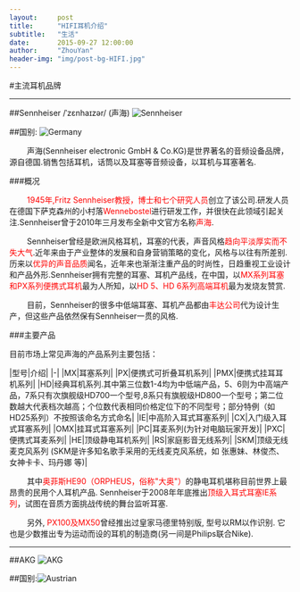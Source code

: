 ```yaml
---
layout:     post
title:      "HIFI耳机介绍"
subtitle:   "生活"
date:       2015-09-27 12:00:00
author:     "ZhouYan"
header-img: "img/post-bg-HIFI.jpg"
---
```


#主流耳机品牌

***

##Sennheiser /ˈzɛnhaɪzər/ (声海) ![Sennheiser](http://www.geekzhou.com/bimg/20150927Sennheiser.png)

##国别: ![Germany](http://www.geekzhou.com/bimg/20150927Germany.png)

&nbsp;&nbsp;&nbsp;&nbsp;&nbsp;&nbsp;&nbsp;&nbsp;声海(Sennheiser electronic GmbH & Co.KG)是世界著名的音频设备品牌，源自德国.销售包括耳机，话筒以及耳塞等音频设备，以耳机与耳塞著名.

###概况

&nbsp;&nbsp;&nbsp;&nbsp;&nbsp;&nbsp;&nbsp;&nbsp;<font color='red'>1945年,Fritz Sennheiser教授，博士和七个研究人员</font>创立了该公司.研发人员在德国下萨克森州的小村落<font color='red'>Wennebostel</font>进行研发工作，并很快在此领域引起关注.Sennheiser曾于2010年三月发布全新中文官方名称<font color="red">声海</font>.

&nbsp;&nbsp;&nbsp;&nbsp;&nbsp;&nbsp;&nbsp;&nbsp;Sennheiser曾经是欧洲风格耳机，耳塞的代表，声音风格<font color="red">趋向平淡厚实而不失大气</font>.近年来由于产业整体的发展和自身营销策略的变化，风格与以往有所差别.历来以<font color="red">优异的声音品质</font>闻名，近年来也渐渐注重产品的时尚性，日趋重视工业设计和产品外形.Sennheiser拥有完整的耳塞、耳机产品线，在中国，以<font color="red">MX系列耳塞和PX系列便携式耳机</font>最为人所知，以<font color="red">HD 5、HD 6系列高端耳机</font>最为发烧友赞赏.

&nbsp;&nbsp;&nbsp;&nbsp;&nbsp;&nbsp;&nbsp;&nbsp;目前，Sennheiser的很多中低端耳塞、耳机产品都由<font color="red">丰达公司</font>代为设计生产，但这些产品依然保有Sennheiser一贯的风格.

###主要产品

目前市场上常见声海的产品系列主要包括：

|型号|介绍|
|-|
|MX|耳塞系列|
|PX|便携式可折叠耳机系列|
|PMX|便携式挂耳耳机系列|
|HD|经典耳机系列.其中第三位数1-4均为中低端产品，5、6则为中高端产品，7系只有次旗舰级HD700一个型号,8系只有旗舰级HD800一个型号；第二位数越大代表档次越高；个位数代表相同价格定位下的不同型号；部分特例（如HD25系列）不按照该命名方式命名|
|IE|中高阶入耳式耳塞系列|
|CX|入门级入耳式耳塞系列|
|OMX|挂耳式耳塞系列|
|PC|耳麦系列(为针对电脑玩家开发)|
|PXC|便携式耳麦系列|
|HE|顶级静电耳机系列|
|RS|家庭影音无线系列|
|SKM|顶级无线麦克风系列 (SKM是许多知名歌手采用的无线麦克风系统，如 张惠妹、林俊杰、女神卡卡、玛丹娜 等)|

&nbsp;&nbsp;&nbsp;&nbsp;&nbsp;&nbsp;&nbsp;&nbsp;其中<font color="red">奥菲斯HE90（ORPHEUS，俗称"大奥"）</font>的静电耳机堪称目前世界上最昂贵的民用个人耳机产品. Sennheiser于2008年年底推出<font color="red">顶级入耳式耳塞IE系列</font>，试图在音质方面挑战传统的舞台监听耳塞.

&nbsp;&nbsp;&nbsp;&nbsp;&nbsp;&nbsp;&nbsp;&nbsp;另外, <font color="red">PX100及MX50</font>曾经推出过皇家马德里特别版, 型号以RM以作识别. 它也是少数推出专为运动而设的耳机的制造商(另一间是Philips联合Nike).

***

##AKG ![AKG](http://www.geekzhou.com/bimg/20150927AKG.png)

##国别:![Austrian](http://www.geekzhou.com/bimg/20150927austrian.png)

